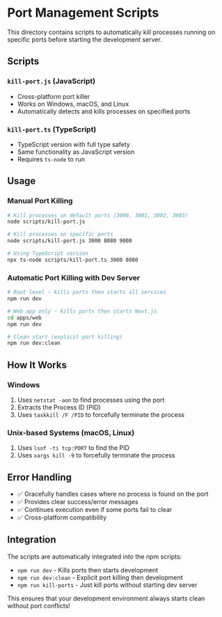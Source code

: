 # Port Management Scripts

This directory contains scripts to automatically kill processes running on specific ports before starting the development server.

## Scripts

### `kill-port.js` (JavaScript)

- Cross-platform port killer
- Works on Windows, macOS, and Linux
- Automatically detects and kills processes on specified ports

### `kill-port.ts` (TypeScript)

- TypeScript version with full type safety
- Same functionality as JavaScript version
- Requires `ts-node` to run

## Usage

### Manual Port Killing

```bash
# Kill processes on default ports (3000, 3001, 3002, 3003)
node scripts/kill-port.js

# Kill processes on specific ports
node scripts/kill-port.js 3000 8080 9000

# Using TypeScript version
npx ts-node scripts/kill-port.ts 3000 8080
```

### Automatic Port Killing with Dev Server

```bash
# Root level - kills ports then starts all services
npm run dev

# Web app only - kills ports then starts Next.js
cd apps/web
npm run dev

# Clean start (explicit port killing)
npm run dev:clean
```

## How It Works

### Windows

1. Uses `netstat -aon` to find processes using the port
2. Extracts the Process ID (PID)
3. Uses `taskkill /F /PID` to forcefully terminate the process

### Unix-based Systems (macOS, Linux)

1. Uses `lsof -ti tcp:PORT` to find the PID
2. Uses `xargs kill -9` to forcefully terminate the process

## Error Handling

- ✅ Gracefully handles cases where no process is found on the port
- ✅ Provides clear success/error messages
- ✅ Continues execution even if some ports fail to clear
- ✅ Cross-platform compatibility

## Integration

The scripts are automatically integrated into the npm scripts:

- `npm run dev` - Kills ports then starts development
- `npm run dev:clean` - Explicit port killing then development
- `npm run kill-ports` - Just kill ports without starting dev server

This ensures that your development environment always starts clean without port conflicts!
